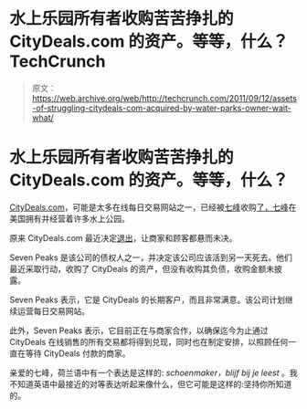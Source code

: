 # 水上乐园所有者收购苦苦挣扎的 CityDeals.com 的资产。等等，什么？TechCrunch

> 原文：<https://web.archive.org/web/http://techcrunch.com/2011/09/12/assets-of-struggling-citydeals-com-acquired-by-water-parks-owner-wait-what/>

# 水上乐园所有者收购苦苦挣扎的 CityDeals.com 的资产。等等，什么？

[CityDeals.com](https://web.archive.org/web/20230204223145/http://www.citydeals.com/)，可能是太多在线每日交易网站之一，已经被[七峰](https://web.archive.org/web/20230204223145/http://www.sevenpeaks.com/)收购[了，七峰](https://web.archive.org/web/20230204223145/http://www.crunchbase.com/company/citydeals)在美国拥有并经营着许多水上公园。

原来 CityDeals.com 最近决定[退出](https://web.archive.org/web/20230204223145/http://www.deseretnews.com/article/705390629/Seven-Peaks-buys-troubled-CityDeals-but-vendors-and-customers-still-not-satisfied.html)，让商家和顾客都悬而未决。

Seven Peaks 是该公司的债权人之一，并决定该公司应该活到另一天死去。他们最近采取行动，收购了 CityDeals 的资产，但没有收购其负债，收购金额未披露。

Seven Peaks 表示，它是 CityDeals 的长期客户，而且非常满意。该公司计划继续运营每日交易网站。

此外，Seven Peaks 表示，它目前正在与商家合作，以确保迄今为止通过 CityDeals 在线销售的所有交易都将得到兑现，同时也在制定安排，以照顾任何一直在等待 CityDeals 付款的商家。

亲爱的七峰，荷兰语中有一个表达是这样的: *schoenmaker，blijf bij je leest* 。我不知道英语中最接近的对等表达听起来像什么，但它可能是这样的:坚持你所知道的。